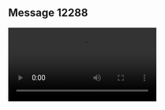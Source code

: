 ## Message 12288



![Video](https://data.iron-swords.co.il/2024/October/08/https://data.iron-swords.co.il/2024/October/08/12288/12288_media.mp4)
